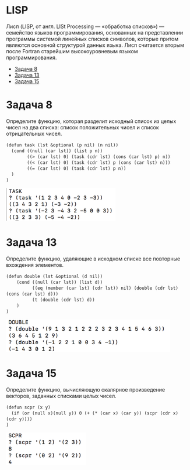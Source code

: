 # LISP

Лисп (LISP, от англ. LISt Processing — «обработка списков») — семейство языков программирования, основанных на представлении программы системой линейных списков символов, которые притом являются основной структурой данных языка. Лисп считается вторым после Fortran старейшим высокоуровневым языком программирования.


- [Задача 8](#Задача-8)
- [Задача 13](#Задача-13)
- [Задача 15](#Задача-15)

# Задача 8

Определите функцию, которая разделит исходный список из целых чисел на два списка: список положительных чисел и список отрицательных чисел.

``` LISP
(defun task (lst &optional (p nil) (n nil))
  (cond ((null (car lst)) (list p n))
        ((> (car lst) 0) (task (cdr lst) (cons (car lst) p) n))
        ((< (car lst) 0) (task (cdr lst) p (cons (car lst) n)))
        ((= (car lst) 0) (task (cdr lst) p n))
  )
) 
```

<p>
    <img src="https://github.com/Ismailodabashi/lisp/blob/master/Задача%208.png"  width="300">
    </p>
    
# Задача 13

Определите функцию, удаляющие в исходном списке все повторные вхождения элементов.

``` LISP
(defun double (lst &optional (d nil))
    (cond ((null (car lst)) (list d))
          ((eq (member (car lst) (cdr lst)) nil) (double (cdr lst) (cons (car lst) d)))
          (t (double (cdr lst) d))
    )
)
```

<p>
    <img src="https://github.com/Ismailodabashi/lisp/blob/master/Задача%2013.png"  width="450">
    </p>
    
# Задача 15

Определите функцию, вычисляющую скалярное произведение векторов, заданных списками целых чисел.

``` LISP
(defun scpr (x y)
  (if (or (null x)(null y)) 0 (+ (* (car x) (car y)) (scpr (cdr x) (cdr y))))
)
```

<p>
    <img src="https://github.com/Ismailodabashi/lisp/blob/master/Задача%2015.png"  width="220">
    </p>
    
    
    
